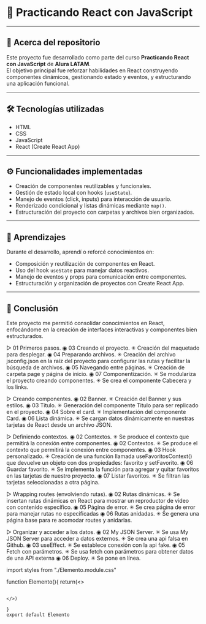 # 📌 Practicando React con JavaScript

---

## 📂 Acerca del repositorio

Este proyecto fue desarrollado como parte del curso **Practicando React con JavaScript** de **Alura LATAM**.  
El objetivo principal fue reforzar habilidades en React construyendo componentes dinámicos, gestionando estado y eventos, y estructurando una aplicación funcional.

---

## 🛠️ Tecnologías utilizadas

- HTML  
- CSS  
- JavaScript  
- React (Create React App)

---

## ⚙️ Funcionalidades implementadas

- Creación de componentes reutilizables y funcionales.  
- Gestión de estado local con hooks (`useState`).  
- Manejo de eventos (click, inputs) para interacción de usuario.  
- Renderizado condicional y listas dinámicas mediante `map()`.  
- Estructuración del proyecto con carpetas y archivos bien organizados.

---

## 🚀 Aprendizajes

Durante el desarrollo, aprendí o reforcé conocimientos en:

- Composición y reutilización de componentes en React.  
- Uso del hook `useState` para manejar datos reactivos.  
- Manejo de eventos y props para comunicación entre componentes.  
- Estructuración y organización de proyectos con Create React App.

---

## 🎯 Conclusión

Este proyecto me permitió consolidar conocimientos en React, enfocándome en la creación de interfaces interactivas y componentes bien estructurados.




▷ 01 Primeros pasos.
◉ 03 Creando el proyecto.
✳ Creación del maquetado para desplegar.
◉ 04 Preparando archivos.
✳ Creación del archivo jsconfig.json en la raíz del proyecto para configurar las rutas y facilitar la búsqueda de archivos.
◉ 05 Navegando entre páginas.
✳ Creación de carpeta page y página de inicio.
◉  07 Componentización.
✳ Se modulariza el proyecto creando componentes.
✳ Se crea el componente Cabecera y los links.

▷ Creando componentes.
◉ 02 Banner.
✳ Creación del Banner y sus estilos.
◉ 03 Titulo.
✳ Generación del componente Titulo para ser replicado en el proyecto.
◉ 04 Sobre el card.
✳ Implementación del componente Card.
◉ 06 Lista dinámica.
✳ Se cargan datos dinámicamente en nuestras tarjetas de React desde un archivo JSON.

▷ Definiendo contextos.
◉  02 Contextos.
✳ Se produce el contexto que permitirá la conexión entre componentes.
◉ 02 Contextos.
✳ Se produce el contexto que permitirá la conexión entre componentes.
◉ 03 Hook personalizado.
✳ Creación de una función llamada useFavoritosContext() que devuelve un objeto con dos propiedades: favorito y setFavorito.
◉ 06 Guardar favorito.
✳ Se implementa la función para agregar y quitar favoritos en las tarjetas de nuestro proyecto.
◉ 07 Listar favoritos.
✳ Se filtran las tarjetas seleccionadas a otra página.

▷ Wrapping routes (envolviendo rutas).
◉ 02 Rutas dinámicas.
✳ Se insertan rutas dinámicas en React para mostrar un reproductor de video con contenido específico.
◉ 05 Página de error.
✳ Se crea página de error para manejar rutas no especificadas
◉ 06 Rutas anidadas.
✳ Se genera una página base para re acomodar routes y anidarlas.

▷ Organizar y acceder a los datos.
◉ 02 My JSON Server.
✳ Se usa My JSON Server para acceder a datos externos.
✳ Se crea una api falsa en Github.
◉ 03 useEffect.
✳ Se establece conexión con la api fake.
◉ 05 Fetch con parámetros.
✳ Se usa fetch con parámetros para obtener datos de una API externa
◉ 06 Deploy.
✳ Se pone en línea.


import styles from "./Elemento.module.css"

function Elemento(){
    return(<>
    <h2></h2>
    
    </>)
    
    }
    export default Elemento
